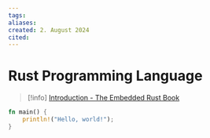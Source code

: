 ```yaml
---
tags: 
aliases: 
created: 2. August 2024
cited:
---
```


# Rust Programming Language

> [!info] [Introduction - The Embedded Rust Book](https://docs.rust-embedded.org/book/index.html)

```rust title="Hello World"
fn main() {
    println!("Hello, world!");
}
```